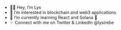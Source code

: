 - 👋🏾 Hey, I’m Lys
- 👀 I’m interested in blockchain and web3 applications 
- 🌱 I’m currently learning React and Solana 👾
- ✨ Connect with me on Twitter & LinkedIn @lysirebe

<!---
lysirebe/lysirebe is a ✨ special ✨ repository because its `README.md` (this file) appears on your GitHub profile.
You can click the Preview link to take a look at your changes.
--->
